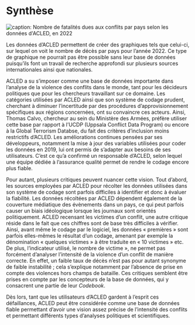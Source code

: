 # Synthèse



![caption: Nombre de fatalités dues aux conflits par pays selon les données d'ACLED, en 2022](https://user-images.githubusercontent.com/118550105/203382811-aed11cf3-fb22-4cda-a7db-8089fed1c096.png)


Les données d’ACLED permettent de créer des graphiques tels que celui-ci, sur lequel on voit le nombre de décès par pays pour l’année 2022. Ce type de graphique ne pourrait pas être possible sans leur base de données puisqu’ils font un travail de recherche approfondi sur plusieurs sources internationales ainsi que nationales. 

ACLED a su s’imposer comme une base de données importante dans l’analyse de la violence des conflits dans le monde, tant pour les décideurs politiques que pour les chercheurs travaillant sur ce domaine. Les catégories utilisées par ACLED ainsi que son système de codage prudent, cherchant à diminuer l’incertitude par des procédures d’approvisionnement spécifiques aux régions concernées, ont su convaincre ces acteurs. Ainsi, Thomas Calvo, chercheur au sein du Ministère des Armées, préfère utiliser cette base par rapport à l’UCDP (Uppsala Conflict Data Program) ou encore à la Global Terrorism Databse, du fait des critères d’inclusion moins restrictifs d’ACLED. Les améliorations continues pensées par ses développeurs, notamment la mise à jour des variables utilisées pour coder les données en 2019, lui ont permis de s’adapter aux besoins de ses utilisateurs. C’est ce qu’a confirmé un responsable d’ACLED, selon lequel une équipe dédiée à l’assurance qualité permet de rendre le codage encore plus fiable.


Pour autant, plusieurs critiques peuvent nuancer cette vision. Tout d’abord, les sources employées par ACLED pour récolter les données utilisées dans son système de codage sont parfois difficiles à identifier et donc à évaluer la fiabilité. Les données récoltées par ACLED dépendent également de la couverture médiatique des évènements dans un pays, ce qui peut parfois causer un biais idéologique lorsque les journaux sont orientés politiquement. ACLED recensant les victimes d’un conflit, une autre critique réside dans le fait que ces chiffres sont de base très difficiles à vérifier. Ainsi, avant même le codage par le logiciel, les données « premières » sont parfois elles-mêmes le résultat d’un codage, amenant par exemple la dénomination « quelques victimes » à être traduite en « 10 victimes » etc. De plus, l’indicateur utilisé, le nombre de victime », ne permet pas forcément d’analyser l’intensité de la violence d’un conflit de manière correcte. En effet, un faible taux de décès n’est pas pour autant synonyme de faible instabilité ; cela s’explique notamment par l’absence de prise en compte des violences hors champs de bataille. 
Ces critiques semblent être prises en compte par les concepteurs de la base de données, qui y consacrent une partie de leur *Codebook*.


Dès lors, tant que les utilisateurs d’ACLED gardent à l’esprit ces défaillances, ACLED peut être considérée comme une base de données fiable permettant d’avoir une vision assez précise de l’intensité des conflits et permettant différents types d’analyses politiques et scientifiques.
